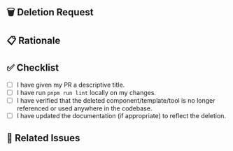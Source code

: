 ## 🗑️ Deletion Request

<!-- Describe the component/template/tool that is being deleted and the reasons for its removal. -->

## 📋 Rationale

<!-- Provide a detailed rationale for the deletion. Why is this component/template/tool no longer needed? What are the benefits of removing it? -->

## ✅ Checklist

- [ ] I have given my PR a descriptive title.
- [ ] I have run `pnpm run lint` locally on my changes.
- [ ] I have verified that the deleted component/template/tool is no longer referenced or used anywhere in the codebase.
- [ ] I have updated the documentation (if appropriate) to reflect the deletion.

## 🔗 Related Issues

<!-- List any related issues or pull requests here, e.g., "Resolves #123" or "Relates to #456". -->
